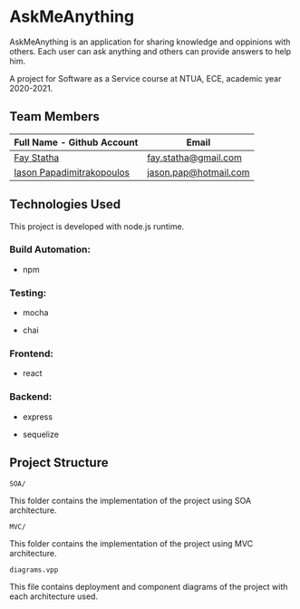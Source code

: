 # AskMeAnything

AskMeAnything is an application for sharing knowledge and oppinions with others. 
Each user can ask anything and others can provide answers to help him.

A project for Software as a Service course at NTUA, ECE, academic year 2020-2021.

## Team Members

| Full Name - Github Account                                     | Email                   |
|----------------------------------------------------------------|-------------------------|
| [Fay Statha](https://github.com/FayStatha)                     | fay.statha@gmail.com    |
| [Iason Papadimitrakopoulos](https://github.com/IasonasPap)     | jason.pap@hotmail.com   |


## Technologies Used

This project is developed with node.js runtime.

### Build Automation:

- npm

### Testing:

- mocha

- chai

### Frontend:

- react

### Backend:

- express

- sequelize


## Project Structure

```SOA/```

This folder contains the implementation of the project using SOA architecture.


```MVC/```

This folder contains the implementation of the project using MVC architecture.

```diagrams.vpp```

This file contains deployment and component diagrams of the project with each architecture used.
